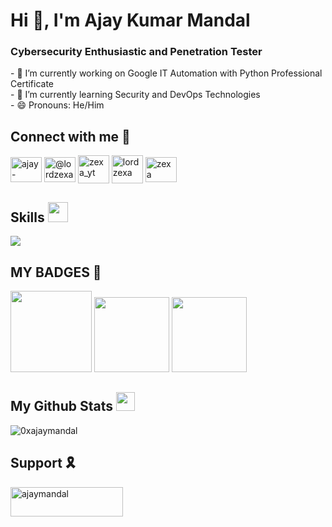 <h1>Hi 👋, I'm Ajay Kumar Mandal</h1>
<h3>Cybersecurity Enthusiastic and Penetration Tester</h3>
- 🔭 I’m currently working on Google IT Automation with Python Professional Certificate<br/>
- 🌱 I’m currently learning Security and DevOps Technologies<br/>
- 😄 Pronouns: He/Him<br/>

## Connect with me 🔗
<p align="left">
<a href="https://linkedin.com/in/ajay-mandal" target="blank"><img align="center" src="https://raw.githubusercontent.com/rahuldkjain/github-profile-readme-generator/master/src/images/icons/Social/linked-in-alt.svg" alt="ajay-mandal" height="40" width="50" /></a>
<a href="https://medium.com/@lordzexa" target="blank"><img align="center" src="https://raw.githubusercontent.com/rahuldkjain/github-profile-readme-generator/master/src/images/icons/Social/medium.svg" alt="@lordzexa" height="40" width="50" /></a>
<a href="https://www.youtube.com/c/zexa_yt" target="blank"><img align="center" src="https://raw.githubusercontent.com/rahuldkjain/github-profile-readme-generator/master/src/images/icons/Social/youtube.svg" alt="zexa_yt" height="45" width="50" /></a>
<a href="https://www.hackerrank.com/lordzexa" target="blank"><img align="center" src="https://raw.githubusercontent.com/rahuldkjain/github-profile-readme-generator/master/src/images/icons/Social/hackerrank.svg" alt="lordzexa" height="45" width="50" /></a>
<a href="https://www.leetcode.com/zexa" target="blank"><img align="center" src="https://raw.githubusercontent.com/rahuldkjain/github-profile-readme-generator/master/src/images/icons/Social/leet-code.svg" alt="zexa" height="40" width="50" /></a>
</p>

## Skills <img src = "https://media2.giphy.com/media/QssGEmpkyEOhBCb7e1/giphy.gif?cid=ecf05e47a0n3gi1bfqntqmob8g9aid1oyj2wr3ds3mg700bl&rid=giphy.gif" width="32">
<p align="left">
  <a>
    <img src="https://skillicons.dev/icons?i=python,c,bash,django,flask,postman,docker,appwrite,firebase,aws,gcp,github,git,gitlab,mysql,html,css,javascript,arduino,laravel,linux,raspberrypi,&perline=11" />
  </a>
</p>

## MY BADGES 🪪
<p align="left">
<a href="https://www.credly.com/badges/6db7f010-ee0a-4e8a-b033-149da864d681/public_url"><img width="130px" height="130px" src="https://github.com/0xAjayMandal/0xAjayMandal/blob/main/badges/google-cybersecurity-certificate.png"></a>
<a href="https://api.badgr.io/public/assertions/MlORbUJsToqqB8N5Ayd9cg"><img width="120px" height="120px" src="https://api.badgr.io/public/assertions/MlORbUJsToqqB8N5Ayd9cg/image"></a>
<a href="https://www.credly.com/badges/534b8ad4-451b-4ade-abc6-ae00166fe9b3/public_url"><img width="120px" height="120px" src="https://github.com/0xAjayMandal/0xAjayMandal/blob/main/badges/api-penetration-testing-certificate.png"></a>
</p>


## My Github Stats <img src='https://media1.giphy.com/media/du3J3cXyzhj75IOgvA/giphy.gif?cid=ecf05e47x2g034i9pzwtzzsd3xgg2w9nr94t4tflbbgo3008&rid=giphy.gif' width="30"> 
<p align="left"><img src="https://github-readme-streak-stats.herokuapp.com/?user=0xajaymandal&theme=modern-lilac2" alt="0xajaymandal" /></p>

## Support 🎗
<a href="https://ko-fi.com/ajaymandal"><img align="left" src="https://uploads-ssl.webflow.com/5c14e387dab576fe667689cf/61e11ddcc39341db4958c5cc_Supportbutton.png" height="47" width="180" alt="ajaymandal" /></a></p><br><br>
